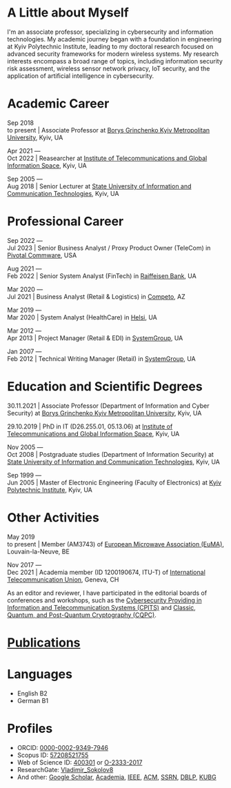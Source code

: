 # A Little about Myself

I'm an associate professor, specializing in cybersecurity and information technologies. My academic journey began with a foundation in engineering at Kyiv Polytechnic Institute, leading to my doctoral research focused on advanced security frameworks for modern wireless systems. My research interests encompass a broad range of topics, including information security risk assessment, wireless sensor network privacy, IoT security, and the application of artificial intelligence in cybersecurity.

# Academic Career

Sep&nbsp;2018<br />to&nbsp;present | Associate Professor at [Borys Grinchenko Kyiv Metropolitan University](https://partner.kubg.edu.ua/), Kyiv, UA

Apr&nbsp;2021&nbsp;—<br />Oct&nbsp;2022 | Reasearcher at [Institute of Telecommunications and Global Information Space](https://itgip.org/en/), Kyiv, UA

Sep&nbsp;2005&nbsp;—<br />Aug&nbsp;2018 | Senior Lecturer at [State University of Information and Communication Technologies](https://www.duikt.edu.ua/en/), Kyiv, UA

# Professional Career

Sep&nbsp;2022&nbsp;—<br />Jul&nbsp;2023 | Senior Business Analyst / Proxy Product Owner (TeleCom) in [Pivotal Commware](https://pivotalcommware.com/), USA

Aug&nbsp;2021&nbsp;—<br />Feb&nbsp;2022 | Senior System Analyst (FinTech) in [Raiffeisen Bank](https://raiffeisen.ua/), UA

Mar&nbsp;2020&nbsp;—<br />Jul&nbsp;2021 | Business Analyst (Retail & Logistics) in [Competo](https://competo.io/), AZ

Mar&nbsp;2019&nbsp;—<br />Mar&nbsp;2020 | System Analyst (HealthCare) in [Helsi](http://helsi.me/), UA

Mar&nbsp;2012&nbsp;—<br />Apr&nbsp;2013 | Project Manager (Retail & EDI) in [SystemGroup](https://systemgroup.com.ua/), UA

Jan&nbsp;2007&nbsp;—<br />Feb&nbsp;2012 | Technical Writing Manager (Retail) in [SystemGroup](https://systemgroup.com.ua/), UA

# Education and Scientific Degrees

30.11.2021 | Associate Professor (Department of Information and Cyber Security) at [Borys Grinchenko Kyiv Metropolitan University](https://partner.kubg.edu.ua/), Kyiv, UA

29.10.2019 | PhD in IT (D26.255.01, 05.13.06) at [Institute of Telecommunications and Global Information Space](https://itgip.org/en/), Kyiv, UA

Nov&nbsp;2005&nbsp;—<br />Oct&nbsp;2008 | Postgraduate studies (Department of Information Security) at [State University of Information and Communication Technologies](https://www.duikt.edu.ua/en/), Kyiv, UA

Sep&nbsp;1999&nbsp;—<br />Jun&nbsp;2005 | Master of Electronic Engineering (Faculty of Electronics) at [Kyiv Polytechnic Institute](https://kpi.ua/en/), Kyiv, UA

# Other Activities

May&nbsp;2019<br />to&nbsp;present | Member (AM3743) of [European Microwave Association (EuMA)](https://www.eumwa.org/en/euma/), Louvain-la-Neuve, BE

Nov&nbsp;2017&nbsp;—<br />Dec&nbsp;2021 | Academia member (ID 1200190674, ITU-T) of [International Telecommunication Union](https://www.itu.int/en/), Geneva, CH

As an editor and reviewer, I have participated in the editorial boards of conferences and workshops, such as the [Cybersecurity Providing in Information and Telecommunication Systems (CPITS)](https://cpits.kubg.edu.ua/) and [Classic, Quantum, and Post-Quantum Cryptography (CQPC)](https://cqpc.kubg.edu.ua/).

# [Publications](/pubs/list.md)

# Languages

* English B2
* German B1

# Profiles

* ORCID: [0000-0002-9349-7946](https://orcid.org/0000-0002-9349-7946)
* Scopus ID: [57208521755](https://www.scopus.com/authid/detail.uri?authorId=57208521755)
* Web of Science ID: [400301](https://www.webofscience.com/wos/author/record/400301) or [O-2333-2017](https://www.webofscience.com/wos/author/record/O-2333-2017)
* ResearchGate: [Vladimir_Sokolov8](https://www.researchgate.net/profile/Vladimir_Sokolov8)
* And other: [Google Scholar](https://scholar.google.com/citations?user=_Zicvs8AAAAJ), [Academia](https://kubg.academia.edu/VladimirSokolov), [IEEE](https://ieeexplore.ieee.org/author/37089400752), [ACM](https://dl.acm.org/profile/99660030382), [SSRN](https://ssrn.com/author=3711409), [DBLP](https://dblp.org/pers/hd/s/Sokolov:Volodymyr), [KUBG](http://wiki.kubg.edu.ua/%D0%A1%D0%BE%D0%BA%D0%BE%D0%BB%D0%BE%D0%B2_%D0%92%D0%BE%D0%BB%D0%BE%D0%B4%D0%B8%D0%BC%D0%B8%D1%80_%D0%AE%D1%80%D1%96%D0%B9%D0%BE%D0%B2%D0%B8%D1%87)
